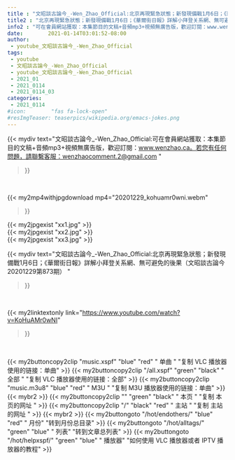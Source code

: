 ```yaml
---
title : "文昭談古論今_-Wen_Zhao_Official:北京再現緊急狀態；新發現備戰1月6日；《華爾街日報》詳解小拜登关系網、無可避免的後果（文昭談古論今20201229第873期） "
title2 : "北京再現緊急狀態；新發現備戰1月6日；《華爾街日報》詳解小拜登关系網、無可避免的後果（文昭談古論今20201229第873期） "
info2 : "可在會員網站獲取：本集節目的文稿+音頻mp3+視頻無廣告版，歡迎訂閱：www.wenzhao.ca。若您有任何問題，請聯繫客服：wenzhaocomment.2@gmail.com "
date:        2021-01-14T03:01:52-08:00
author:
 - youtube_文昭談古論今_-Wen_Zhao_Official
tags:
 - youtube
 - 文昭談古論今_-Wen_Zhao_Official
 - youtube_文昭談古論今_-Wen_Zhao_Official
 - 2021_01
 - 2021_0114
 - 2021_0114_03
categories:
 - 2021_0114
#icon:        "fas fa-lock-open"
#resImgTeaser: teaserpics/wikipedia.org/emacs-jokes.png
---
```


{{< mydiv text="文昭談古論今_-Wen_Zhao_Official:可在會員網站獲取：本集節目的文稿+音頻mp3+視頻無廣告版，歡迎訂閱：www.wenzhao.ca。若您有任何問題，請聯繫客服：wenzhaocomment.2@gmail.com "
>}}
<br>


{{< my2mp4withjpgdownload mp4="20201229_kohuamr0wni.webm"
>}}

{{< my2jpgexist "xx1.jpg" >}}<br>
{{< my2jpgexist "xx2.jpg" >}}<br>
{{< my2jpgexist "xx3.jpg" >}}<br>



{{< mydiv text="文昭談古論今_-Wen_Zhao_Official:北京再現緊急狀態；新發現備戰1月6日；《華爾街日報》詳解小拜登关系網、無可避免的後果（文昭談古論今20201229第873期） "
>}}
<br>

{{< my2linktextonly link="https://www.youtube.com/watch?v=KoHuAMr0wNI"
>}}


<br>

{{< my2buttoncopy2clip "music.xspf"        "blue"   "red"    " 单曲 "  "复制 VLC 播放器使用的链接：单曲" >}} {{< my2buttoncopy2clip "/all.xspf"         "green"  "black"  " 全部 "  "复制 VLC 播放器使用的链接：全部" >}} {{< my2buttoncopy2clip "music.m3u8"        "blue"   "red"    " M3U  "    "复制 M3U 播放器使用的链接：单曲" >}} {{< mybr2 >}} {{< my2buttoncopy2clip ""                  "green"  "black"  " 本页 "    "复制 本页的网址 " >}} {{< my2buttoncopy2clip "/"                 "black"  "red"    " 主站 "    "复制 主站的网址 " >}} {{< mybr2 >}} {{< my2buttongoto      "/hot/endothers/"   "blue"   "red"    " 月份"   "转到月份总目录" >}} {{< my2buttongoto      "/hot/alltags/"     "green"  "blue"   " 列表"   "转到文章总列表" >}} {{< my2buttongoto      "/hot/helpxspf/"    "green"  "blue"   " 播放器" "如何使用 VLC 播放器或者 IPTV 播放器的教程" >}} 
